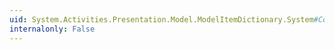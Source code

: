 ```yaml
---
uid: System.Activities.Presentation.Model.ModelItemDictionary.System#Collections#IDictionary#IsReadOnly
internalonly: False
---
```

